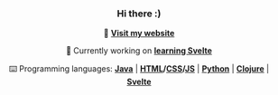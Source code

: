 <div align="center">

### Hi there :)

🌃 **[Visit my website](https://www.efnilite.dev/)**

🔭 Currently working on **[learning Svelte](https://github.com/Efnilite/customer-db)**
  
⌨️ Programming languages: **[Java](https://github.com/Efnilite/Walk-in-the-Park)** | **[HTML](https://efnilite.github.io/efnilite.dev/v5/visualizer)/[CSS](https://rebelofdeath.github.io/reject/editor)/[JS](https://github.com/Efnilite/reject)** | **[Python](https://github.com/Efnilite/edge-detection)** | **[Clojure](https://github.com/Efnilite/AOC21)** | **[Svelte](https://github.com/Efnilite/customer-db)**

</div>
